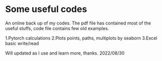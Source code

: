 # Some useful codes
An online back up of my codes.
The pdf file has contained most of the useful stuffs, code file contains few old examples.

1.Pytorch calculations
2.Plots points, paths, multiplots by seaborn
3.Excel basic write/read

Will updated as I use and learn more, thanks. 
2022/08/30

